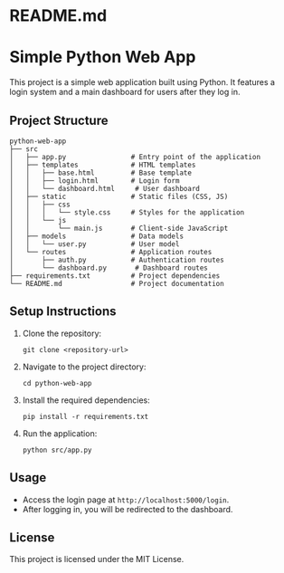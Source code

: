 # README.md

# Simple Python Web App

This project is a simple web application built using Python. It features a login system and a main dashboard for users after they log in.

## Project Structure

```
python-web-app
├── src
│   ├── app.py                # Entry point of the application
│   ├── templates             # HTML templates
│   │   ├── base.html         # Base template
│   │   ├── login.html        # Login form
│   │   └── dashboard.html     # User dashboard
│   ├── static                # Static files (CSS, JS)
│   │   ├── css
│   │   │   └── style.css     # Styles for the application
│   │   └── js
│   │       └── main.js       # Client-side JavaScript
│   ├── models                # Data models
│   │   └── user.py           # User model
│   └── routes                # Application routes
│       ├── auth.py           # Authentication routes
│       └── dashboard.py       # Dashboard routes
├── requirements.txt          # Project dependencies
└── README.md                 # Project documentation
```

## Setup Instructions

1. Clone the repository:
   ```
   git clone <repository-url>
   ```

2. Navigate to the project directory:
   ```
   cd python-web-app
   ```

3. Install the required dependencies:
   ```
   pip install -r requirements.txt
   ```

4. Run the application:
   ```
   python src/app.py
   ```

## Usage

- Access the login page at `http://localhost:5000/login`.
- After logging in, you will be redirected to the dashboard.

## License

This project is licensed under the MIT License.